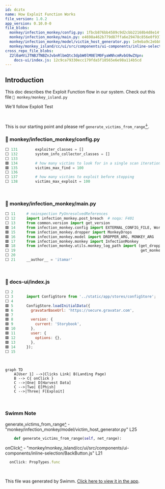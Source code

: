 ```yaml
---
id: dcztx
name: How Exploit Function Works
file_version: 1.0.2
app_version: 0.10.0-0
file_blobs:
  monkey/infection_monkey/config.py: 1fbcb876bb4589c9d2cbb22168b4d8e14f7177cc
  monkey/infection_monkey/main.py: e4698a462b779d87ffa6e29478c856e0f93723e5
  monkey/infection_monkey/model/victim_host_generator.py: 1e9eba9c2ebb8163b0e325a1fd0f72b4cadba533
  monkey/monkey_island/cc/ui/src/components/ui-components/inline-selection/BackButton.js: 5799a39eaead3bc90475765425e9b55a2b6e85fc
cross_repo_file_blobs:
  Z2l0aHViJTNBJTNBZnJvbnRlbmQtc3dpbW0lM0ElM0FyaWNhcmRvbG9wZXpn:
    docs-ui/index.js: 12c9ca79330ecc179fda5f18565e6e98a114b5cd
---
```


## Introduction

This doc describes the Exploit Function flow in our system. Check out this file `📄 monkey/monkey_island.py`

We'll follow Exploit Test

<br/>

This is our starting point and please ref `generate_victims_from_range`[<sup id="xuXva">↓</sup>](#f-xuXva).
<!-- NOTE-swimm-snippet: the lines below link your snippet to Swimm -->
### 📄 monkey/infection_monkey/config.py
```python
⬜ 131        exploiter_classes = []
⬜ 132        system_info_collector_classes = []
⬜ 133    
🟩 134        # how many victims to look for in a single scan iteration
🟩 135        victims_max_find = 100
⬜ 136    
⬜ 137        # how many victims to exploit before stopping
⬜ 138        victims_max_exploit = 100
```

<br/>



<!-- NOTE-swimm-snippet: the lines below link your snippet to Swimm -->
### 📄 monkey/infection_monkey/main.py
```python
⬜ 11     # noinspection PyUnresolvedReferences
⬜ 12     import infection_monkey.post_breach  # noqa: F401
⬜ 13     from common.version import get_version
🟩 14     from infection_monkey.config import EXTERNAL_CONFIG_FILE, WormConfiguration
🟩 15     from infection_monkey.dropper import MonkeyDrops
🟩 16     from infection_monkey.model import DROPPER_ARG, MONKEY_ARG
🟩 17     from infection_monkey.monkey import InfectionMonkey
🟩 18     from infection_monkey.utils.monkey_log_path import (get_dropper_log_path,
⬜ 19                                                         get_monkey_log_path)
⬜ 20     
⬜ 21     __author__ = 'itamar'
```

<br/>



<!-- NOTE-swimm-snippet: the lines below link your snippet to Swimm -->
<!-- NOTE-swimm-repo ::Z2l0aHViJTNBJTNBZnJvbnRlbmQtc3dpbW0lM0ElM0FyaWNhcmRvbG9wZXpn:: -->
### 📄 docs-ui/index.js
```javascript
⬜ 2      
⬜ 3      import ConfigStore from '../static/app/stores/configStore';
⬜ 4      
🟩 5      ConfigStore.loadInitialData({
🟩 6        gravatarBaseUrl: 'https://secure.gravatar.com',
🟩 7      
🟩 8        version: {
🟩 9          current: 'Storybook',
🟩 10       },
🟩 11       user: {
🟩 12         options: {},
🟩 13       },
🟩 14     });
⬜ 15     
```

<br/>

<!--MERMAID {width:100}-->
```mermaid
graph TD
    A[User 1] -->|Clicks Link| B(Landing Page)
    B --> C{ onClick }
    C -->|One| D[Harvest Data]
    C -->|Two| E[Phish]
    C -->|Three| F[Exploit]
```
<!--MCONTENT {content: graph TD  
A\[User 1\] \-\-\>|Clicks Link| B(Landing Page)  
B \-\-\> C{ `onClick`[<sup id="Z1ct3W2">↓</sup>](#f-Z1ct3W2) }  
C \-\-\>|One| D\[Harvest Data\]  
C \-\-\>|Two| E\[Phish\]  
C \-\-\>|Three| F\[Exploit\]} --->

<br/>

<!-- THIS IS AN AUTOGENERATED SECTION. DO NOT EDIT THIS SECTION DIRECTLY -->
### Swimm Note

<span id="f-xuXva">generate_victims_from_range</span>[^](#xuXva) - "monkey/infection_monkey/model/victim_host_generator.py" L25
```python
    def generate_victims_from_range(self, net_range):
```

<span id="f-Z1ct3W2">onClick</span>[^](#Z1ct3W2) - "monkey/monkey_island/cc/ui/src/components/ui-components/inline-selection/BackButton.js" L21
```javascript
  onClick: PropTypes.func
```

<br/>

This file was generated by Swimm. [Click here to view it in the app](https://app.swimm.io/repos/Z2l0aHViJTNBJTNBYmFja2VuZC1zd2ltbSUzQSUzQXJpY2FyZG9sb3Blemc=/docs/dcztx).